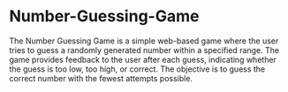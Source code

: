 # Number-Guessing-Game
The Number Guessing Game is a simple web-based game where the user tries to guess a randomly generated number within a specified range. The game provides feedback to the user after each guess, indicating whether the guess is too low, too high, or correct. The objective is to guess the correct number with the fewest attempts possible.
